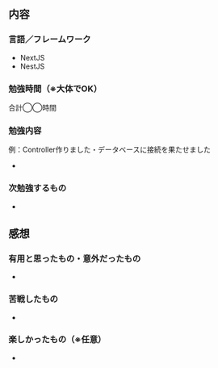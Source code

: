 ## 内容

### 言語／フレームワーク
- NextJS
- NestJS

### 勉強時間（※大体でOK）

合計◯◯時間

### 勉強内容

例：Controller作りました・データベースに接続を果たせました

- 

### 次勉強するもの
- 


## 感想
### 有用と思ったもの・意外だったもの
- 


### 苦戦したもの
- 

### 楽しかったもの（※任意）
- 

